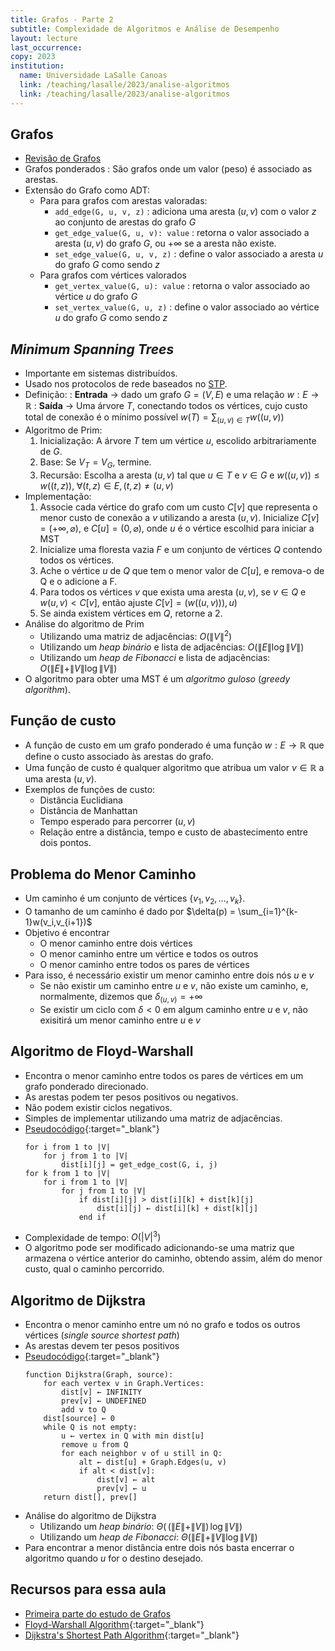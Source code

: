 ```yaml
---
title: Grafos - Parte 2
subtitle: Complexidade de Algoritmos e Análise de Desempenho
layout: lecture
last_occurrence: 
copy: 2023
institution:
  name: Universidade LaSalle Canoas
  link: /teaching/lasalle/2023/analise-algoritmos
  link: /teaching/lasalle/2023/analise-algoritmos
---
```


## Grafos

* [Revisão de Grafos](lecture-09)
* Grafos ponderados
  : São grafos onde um valor (peso) é associado as arestas.
* Extensão do Grafo como ADT:
    * Para para grafos com arestas valoradas:
        * `add_edge(G, u, v, z)`
        : adiciona uma aresta $(u, v)$ com o valor $z$ ao conjunto de arestas do grafo $G$
        * `get_edge_value(G, u, v): value`
            : retorna o valor associado a aresta $(u, v)$ do grafo $G$, ou $+\infty$ se a aresta não existe.
        * `set_edge_value(G, u, v, z)`
            : define o valor associado a aresta $u$ do grafo $G$ como sendo $z$
    * Para grafos com vértices valorados
        * `get_vertex_value(G, u): value`
            : retorna o valor associado ao vértice $u$ do grafo $G$
        * `set_vertex_value(G, u, z)`
                : define o valor associado ao vértice $u$ do grafo $G$ como sendo $z$

## _Minimum Spanning Trees_
* Importante em sistemas distribuídos.
* Usado nos protocolos de rede baseados no [STP](https://en.wikipedia.org/wiki/Spanning_Tree_Protocol).
* Definição:
    : **Entrada** $\rightarrow$ dado um grafo $G=(V,E)$ e uma relação $w: E\rightarrow\mathbb{R}$
    : **Saída** $\rightarrow$ Uma árvore $T$, conectando todos os vértices, cujo custo total de conexão é o mínimo possível $w(T) = \sum_{(u,v) \in T} w((u,v))$
* Algoritmo de Prim:
    1. Inicialização: A árvore $T$ tem um vértice $u$, escolido arbitrariamente de $G$.
    2. Base: Se $V_T = V_G$, termine.
    3. Recursão: Escolha a aresta $(u,v)$ tal que $u \in T$ e $v \in G$ e $w((u,v)) \le w((t, z)), \; \forall (t, z) \in E,(t,z) \ne (u, v)$
* Implementação:
    1. Associe cada vértice do grafo com um custo $C[v]$ que representa o menor custo de conexão a $v$ utilizando a aresta $(u, v)$. Inicialize $C[v] = (+\infty, \varnothing)$, e $C[u] = (0, \varnothing)$, onde $u$ é o vértice escolhid para iniciar a MST 
    2. Inicialize uma floresta vazia $F$ e um conjunto de vértices $Q$ contendo todos os vértices.
    3. Ache o vértice $u$ de $Q$ que tem o menor valor de $C[u]$, e remova-o de Q e o adicione a F.
    4. Para todos os vértices $v$ que exista uma aresta $(u, v)$, se $v \in Q$ e $w(u,v) \lt C[v]$, então ajuste $C[v] = (w((u,v))), u)$
    5. Se ainda existem vértices em $Q$, retorne a $2$.
* Análise do algoritmo de Prim
    * Utilizando uma matriz de adjacências: $O(\|V\|^2)$
    * Utilizando um _heap binário_ e lista de adjacências: $O(\|E\|\log\|V\|)$
    * Utilizando um _heap de Fibonacci_ e lista de adjacências: $O(\|E\| + \|V\|\log\|V\|)$
* O algoritmo para obter uma MST é um _algoritmo guloso_ (_greedy algorithm_).


## Função de custo

* A função de custo em um grafo ponderado é uma função $w: E\rightarrow\mathbb{R}$ que define o custo associado às arestas do grafo.
* Uma função de custo é qualquer algoritmo que atribua um valor $v \in \mathbb{R}$ a uma aresta $(u, v)$.
* Exemplos de funções de custo:
    * Distância Euclidiana
    * Distância de Manhattan
    * Tempo esperado para percorrer $(u,v)$
    * Relação entre a distância, tempo e custo de abastecimento entre dois pontos.


## Problema do Menor Caminho

* Um caminho é um conjunto de vértices $\{v_1, v_2, \dots, v_k\}$.
* O tamanho de um caminho é dado por $\delta(p) = \sum_{i=1}^{k-1}w(v_i,v_{i+1})$
* Objetivo é encontrar
    * O menor caminho entre dois vértices
    * O menor caminho entre um vértice e todos os outros
    * O menor caminho entre todos os pares de vértices
* Para isso, é necessário existir um menor caminho entre dois nós $u$ e $v$
    * Se não existir um caminho entre $u$ e $v$, não existe um caminho, e, normalmente, dizemos que $\delta_{(u,v)} = +\infty$
    * Se existir um ciclo com $\delta \lt 0$ em algum caminho entre $u$ e $v$, não exisitirá um menor caminho entre $u$ e $v$


## Algoritmo de Floyd-Warshall

* Encontra o menor caminho entre todos os pares de vértices em um grafo ponderado direcionado.
* As arestas podem ter pesos positivos ou negativos.
* Não podem existir ciclos negativos.
* Simples de implementar utilizando uma matriz de adjacências.
* [Pseudocódigo](https://en.wikipedia.org/wiki/Floyd%E2%80%93Warshall_algorithm#Pseudocode){:target="\_blank"}
    ```nohl
    for i from 1 to |V|
        for j from 1 to |V|
            dist[i][j] = get_edge_cost(G, i, j)
    for k from 1 to |V|
        for i from 1 to |V|
            for j from 1 to |V|
                if dist[i][j] > dist[i][k] + dist[k][j] 
                    dist[i][j] ← dist[i][k] + dist[k][j]
                end if
    ```
* Complexidade de tempo: $O(|V|^3)$
* O algoritmo pode ser modificado adicionando-se uma matriz que armazena o vértice anterior do caminho, obtendo assim, além do menor custo, qual o caminho percorrido.


## Algoritmo de Dijkstra

* Encontra o menor caminho entre um nó no grafo e todos os outros vértices (_single source shortest path_)
* As arestas devem ter pesos positivos
* [Pseudocódigo](https://en.wikipedia.org/wiki/Dijkstra%27s_algorithm#Pseudocode){:target="\_blank"}
    ```
    function Dijkstra(Graph, source):
        for each vertex v in Graph.Vertices:
            dist[v] ← INFINITY
            prev[v] ← UNDEFINED
            add v to Q
        dist[source] ← 0
        while Q is not empty:
            u ← vertex in Q with min dist[u]
            remove u from Q
            for each neighbor v of u still in Q:
                alt ← dist[u] + Graph.Edges(u, v)
                if alt < dist[v]:
                    dist[v] ← alt
                    prev[v] ← u
        return dist[], prev[]
    ```
* Análise do algoritmo de Dijkstra
    * Utilizando um _heap binário_: $\Theta(\,(\|E\| + \|V\|)\,\log\|V\|)$
    * Utilizando um _heap de Fibonacci_: $\Theta(\|E\| + \|V\|\log\|V\|)$
* Para encontrar a menor distância entre dois nós basta encerrar o algoritmo quando $u$ for o destino desejado.


## Recursos para essa aula

* [Primeira parte do estudo de Grafos](lecture-09)
* [Floyd-Warshall Algorithm](https://en.wikipedia.org/wiki/Floyd%E2%80%93Warshall_algorithm){:target="\_blank"}
* [Dijkstra's Shortest Path Algorithm](https://en.wikipedia.org/wiki/Dijkstra%27s_algorithm){:target="\_blank"}
